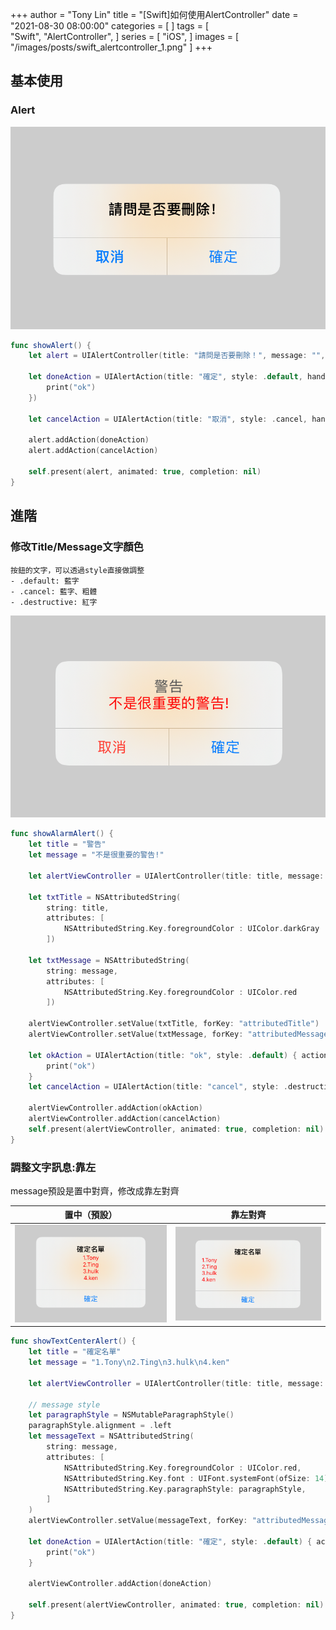 +++
author = "Tony Lin"
title = "[Swift]如何使用AlertController"
date = "2021-08-30 08:00:00"
categories = [
]
tags = [    
  "Swift",
  "AlertController",
]
series = [
  "iOS",
]
images = [
  "/images/posts/swift_alertcontroller_1.png"
]
+++

<!--more-->

## 基本使用

### Alert 

![image](/images/posts/swift_alertcontroller_1.png)

```swift
func showAlert() {
    let alert = UIAlertController(title: "請問是否要刪除！", message: "", preferredStyle: .alert)
    
    let doneAction = UIAlertAction(title: "確定", style: .default, handler: { action in
        print("ok")
    })
    
    let cancelAction = UIAlertAction(title: "取消", style: .cancel, handler: nil)

    alert.addAction(doneAction)    
    alert.addAction(cancelAction)
    
    self.present(alert, animated: true, completion: nil)
}
```

## 進階

### 修改Title/Message文字顏色

    按鈕的文字，可以透過style直接做調整
    - .default: 藍字
    - .cancel: 藍字、粗體
    - .destructive: 紅字

![image](/images/posts/swift_alertcontroller_3.png)

```swift
func showAlarmAlert() {
    let title = "警告"
    let message = "不是很重要的警告!"
    
    let alertViewController = UIAlertController(title: title, message: message, preferredStyle: .alert)
    
    let txtTitle = NSAttributedString(
        string: title,
        attributes: [
            NSAttributedString.Key.foregroundColor : UIColor.darkGray
        ])
    
    let txtMessage = NSAttributedString(
        string: message,
        attributes: [
            NSAttributedString.Key.foregroundColor : UIColor.red
        ])
    
    alertViewController.setValue(txtTitle, forKey: "attributedTitle")
    alertViewController.setValue(txtMessage, forKey: "attributedMessage")
    
    let okAction = UIAlertAction(title: "ok", style: .default) { action in
        print("ok")
    }
    let cancelAction = UIAlertAction(title: "cancel", style: .destructive, handler: nil)
    
    alertViewController.addAction(okAction)
    alertViewController.addAction(cancelAction)
    self.present(alertViewController, animated: true, completion: nil)
}
```

### 調整文字訊息:靠左

message預設是置中對齊，修改成靠左對齊

|                      置中（預設）                       |                      靠左對齊                       |
| :-------------------------------------------------: | :-------------------------------------------------: |
| ![image](/images/posts/swift_alertcontroller_4.png) | ![image](/images/posts/swift_alertcontroller_5.png) |


```swift
func showTextCenterAlert() {
    let title = "確定名單"
    let message = "1.Tony\n2.Ting\n3.hulk\n4.ken"
    
    let alertViewController = UIAlertController(title: title, message: "", preferredStyle: .alert)
    
    // message style
    let paragraphStyle = NSMutableParagraphStyle()
    paragraphStyle.alignment = .left
    let messageText = NSAttributedString(
        string: message,
        attributes: [
            NSAttributedString.Key.foregroundColor : UIColor.red,
            NSAttributedString.Key.font : UIFont.systemFont(ofSize: 14),
            NSAttributedString.Key.paragraphStyle: paragraphStyle,
        ]
    )
    alertViewController.setValue(messageText, forKey: "attributedMessage")
    
    let doneAction = UIAlertAction(title: "確定", style: .default) { action in
        print("ok")
    }
    
    alertViewController.addAction(doneAction)
    
    self.present(alertViewController, animated: true, completion: nil)
}
```
